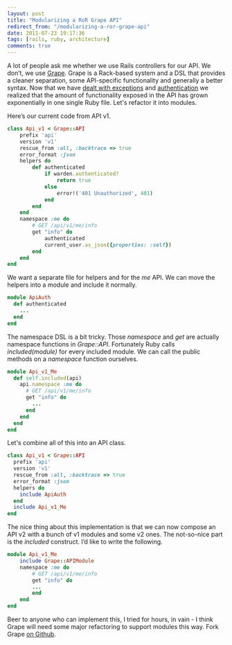 ```yaml
---
layout: post
title: "Modularizing a RoR Grape API"
redirect_from: "/modularizing-a-ror-grape-api"
date: 2011-07-23 19:17:36
tags: [rails, ruby, architecture]
comments: true
---
```

A lot of people ask me whether we use Rails controllers for our API. We don’t, we use [Grape](https://github.com/intridea/grape). Grape is a Rack-based system and a DSL that provides a cleaner separation, some API-specific  functionality and generally a better syntax. Now that we have [dealt with exceptions](/grape-trapping-all-exceptions-within-the-api) and [authentication](/grape-api-authentication-w-devise) we realized that the amount of functionality exposed in the API has grown exponentially in one single Ruby file. Let's refactor it into modules.

Here’s our current code from API v1.

```ruby
class Api_v1 < Grape::API
    prefix 'api'
    version 'v1'
    rescue_from :all, :backtrace => true
    error_format :json
    helpers do
        def authenticated
            if warden.authenticated?
                return true
            else
                error!('401 Unauthorized', 401)
            end
        end
    end
    namespace :me do
        # GET /api/v1/me/info
        get "info" do
            authenticated
            current_user.as_json({properties: :self})
        end
    end
end
```

We want a separate file for helpers and for the _me_ API. We can move the helpers into a module and include it normally.

```ruby
module ApiAuth
  def authenticated
    ...
  end
end
```

The namespace DSL is a bit tricky. Those _namespace_ and _get_ are actually namespace functions in _Grape::API_. Fortunately Ruby calls _included(module)_ for every included module. We can call the public methods on a _namespace_ function ourselves.

```ruby
module Api_v1_Me
  def self.included(api)
    api.namespace :me do
      # GET /api/v1/me/info
      get "info" do
        ...
      end
    end
  end
end
```

Let's combine all of this into an API class.

```ruby
class Api_v1 < Grape::API
  prefix 'api'
  version 'v1'
  rescue_from :all, :backtrace => true
  error_format :json
  helpers do
    include ApiAuth
  end
  include Api_v1_Me
end
```

The nice thing about this implementation is that we can now compose an API v2 with a bunch of v1 modules and some v2 ones. The not-so-nice part is the _included_ construct. I’d like to write the following.

```ruby
module Api_v1_Me
    include Grape::APIModule
    namespace :me do
        # GET /api/v1/me/info
        get "info" do
        ...
        end
    end
end
```

Beer to anyone who can implement this, I tried for hours, in vain - I think Grape will need some major refactoring to support modules this way. Fork Grape [on Github](https://github.com/intridea/grape).
